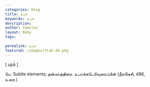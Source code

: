 ```yaml
---
categories: blog
title: உபா
keywords: உபா
description: 
author: Tamilan
layout: Ruby
tags: 
 
permalink: உபா
featured: /images/ttak-48.png
---
```

  
[ upā ]  
  
பெ. Subtle elements; தன்மாத்திரை. உபாக்கடெரிவுரைப்பின் (நீலகேசி, 486, உரை.)